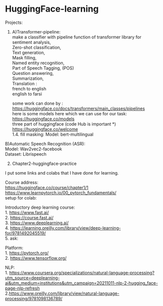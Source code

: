 # HuggingFace-learning

Projects:</br>
1.  A)Transformer-pipeline:</br>
    make a classifier with pipeline function of transformer library for </br>
    sentiment analysis,</br>
    Zero-shot classification,</br>
    Text generation,</br>
    Mask filling,</br>
    Named entity recognition, </br>
    Part of Speech Tagging, (POS)</br>
    Question answering,</br>
    Summarization,</br>
    Translation :</br>
        french to english</br>
        english to farsi</br>
    
    some work can done by :</br>
        https://huggingface.co/docs/transformers/main_classes/pipelines</br>
    here is some models here which we can use for our task:</br>
        https://huggingface.co/models</br>
    three part of huggingface (code Hub is important *)</br>
        https://huggingface.co/welcome</br>
  1.4. fill masking:
        Model: bert-multilingual
        
  B)Automatic Speech Recognition (ASR):</br>
        Model: Wav2vec2-facebook</br>
        Dataset: Librispeech</br>
        
        
2.  Chapter2-huggingface-practice

    
I put some links and colabs that I have done for learning.</br>

Course address:</br>
    https://huggingface.co/course/chapter1/1</br>
    https://www.learnpytorch.io/00_pytorch_fundamentals/</br>
    setup for colab: 
    

Introductory deep learning course: </br>
    1. https://www.fast.ai/</br>
    2. https://course.fast.ai/</br>
    3. https://www.deeplearning.ai/</br>
    4. https://learning.oreilly.com/library/view/deep-learning-for/9781492045519/</br>
    5. ask:
          
    
Platform:</br>
    1. https://pytorch.org/</br>
    2. https://www.tensorflow.org/</br>
    
    
NLP:</br>
    1. https://www.coursera.org/specializations/natural-language-processing?utm_source=deeplearning-ai&utm_medium=institutions&utm_campaign=20211011-nlp-2-hugging_face-page-nlp-refresh </br>
    2.https://www.oreilly.com/library/view/natural-language-processing/9781098136789/</br>
